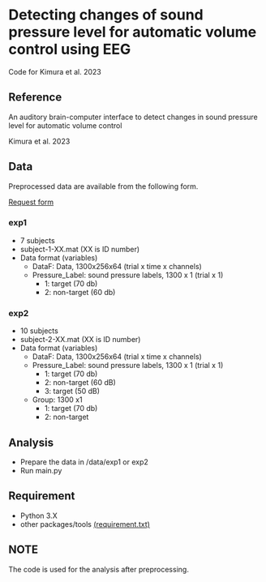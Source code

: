 # Detecting changes of sound pressure level for automatic volume control using EEG 

Code for Kimura et al. 2023

## Reference

An auditory brain-computer interface to detect changes in sound pressure level for automatic volume control

Kimura et al. 2023

## Data

Preprocessed data are available from the following form.

[Request form](https://forms.gle/wgHoyvMPR4gwCP5a7)

### exp1

- 7 subjects
- subject-1-XX.mat (XX is ID number)
- Data format (variables)
  - DataF: Data, 1300x256x64 (trial x time x channels)
  - Pressure_Label: sound pressure labels, 1300 x 1 (trial x 1)
    - 1: target (70 db)
    - 2: non-target (60 db)

### exp2

- 10 subjects
- subject-2-XX.mat (XX is ID number)
- Data format (variables)
  - DataF: Data, 1300x256x64 (trial x time x channels)
  - Pressure_Label: sound pressure labels, 1300 x 1 (trial x 1)
    - 1: target (70 db)
    - 2: non-target (60 dB)
    - 3: target (50 dB)
  - Group: 1300 x1
    - 1: target (70 db)
    - 2: non-target

## Analysis

- Prepare the data in /data/exp1 or exp2
- Run main.py

## Requirement

- Python 3.X 
- other packages/tools [(requirement.txt)](./analysis/requirements.txt)

## NOTE

The code is used for the analysis after preprocessing.
